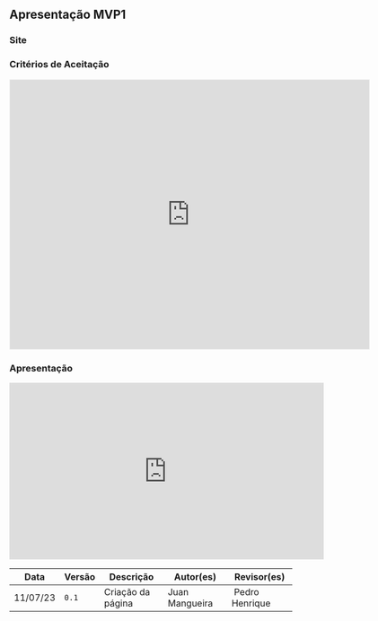 ## Apresentação MVP1

### Site
<!-- Front-end: <https://unibuddyunb.netlify.app/> -->
<!-- Back-end:  <https://20231-unibuddy-production.up.railway.app/> -->

<!-- <iframe width="950" height="600" src="https://unibuddyunb.netlify.app/"></iframe> -->

### Critérios de Aceitação
<iframe src="https://docs.google.com/spreadsheets/d/e/2PACX-1vQ3Kg5oBr4ZkIB7GxD0izNAElQgeqLWId0RLN7eslGaxbKZM5gWl3cptkTXYDAtR_C2VfP-_50NN6SJ/pubhtml?gid=1768484062&amp;single=true&amp;widget=true&amp;headers=false" width='100%' height='480px' style='min-width: 640px; min-height: 480px; background-color: #f4f4f4; border: 1px solid #efefef' sandbox='allow-same-origin allow-scripts allow-modals allow-popups allow-popups-to-escape-sandbox'></iframe>

<!-- ![Backlog](assets/criterios_mvp1_un3.png) -->


### Apresentação

<iframe width="560" height="315" src="https://www.youtube.com/embed/" title="YouTube video player" frameborder="0" allow="accelerometer; autoplay; clipboard-write; encrypted-media; gyroscope; picture-in-picture; web-share" allowfullscreen></iframe>



Data | Versão | Descrição | Autor(es) | Revisor(es)
---- | ------ | --------- | ----- | ---------
11/07/23 | `0.1` | Criação da página | Juan Mangueira | Pedro Henrique
